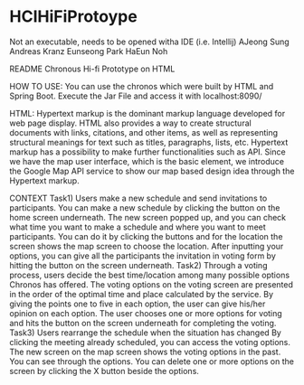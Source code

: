 # HCIHiFiProtoype
Not an executable, needs to be opened witha IDE (i.e. Intellij)
AJeong Sung
Andreas Kranz
Eunseong Park
HaEun Noh

README
Chronous Hi-fi Prototype on HTML

HOW TO USE:
You can use the chronos which were built by HTML and Spring Boot. Execute the Jar File and access it with localhost:8090/

HTML:
Hypertext markup is the dominant markup language developed for web page display. HTML also provides a way to create structural documents with links, citations, and other items, as well as representing structural meanings for text such as titles, paragraphs, lists, etc. Hypertext markup has a possibility to make further functionalities such as API. Since we have the map user interface, which is the basic element, we introduce the Google Map API service to show our map based design idea through the Hypertext markup.

CONTEXT
Task1) Users make a new schedule and send invitations to participants.
You can make a new schedule by clicking the button on the home screen underneath.
The new screen popped up, and you can check what time you want to make a schedule and where you want to meet participants. You can do it by clicking the buttons and for the location the screen shows the map screen to choose the location.
After inputting your options, you can give all the participants the invitation in voting form by hitting the button on the screen underneath.
Task2) Through a voting process, users decide the best time/location among many possible options Chronos has offered.
The voting options on the voting screen are presented in the order of the optimal time and place calculated by the service.
By giving the points one to five in each option, the user can give his/her opinion on each option.
The user chooses one or more options for voting and hits the button on the screen underneath for completing the voting.
Task3) Users rearrange the schedule when the situation has changed
By clicking the meeting already scheduled, you can access the voting options.
The new screen on the map screen shows the voting options in the past. You can see through the options.
You can delete one or more options on the screen by clicking the X button beside the options. 


